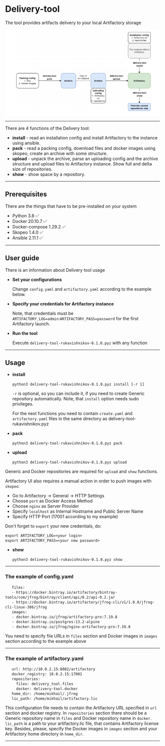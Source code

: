 # Delivery-tool

The tool provides artifacts delivery to your local Artifactory storage

![](https://raw.githubusercontent.com/rukavishnikovmihail00/testGit/newbranch/delivery_tool.png "Delivery tool")
_______________________________________________________________________________________________________________________

There are 4 functions of the Delivery tool:
- __install__ - read an installation config and install Artifactory to the instance using ansible.
- __pack__   - read a packing config, download files and docker images using skopeo, create an archive with some structure.
- __upload__ - unpack the archive, parse an uploading config and the archive structure and upload files to Artifactory instance. Show full and delta size of
repositories.
- __show__   - show space by a repository.
_______________________________________________________________________________________________________________________

## Prerequisites
There are the things that have to be pre-installed on your system

- Python 3.8     :white_check_mark:
- Docker 20.10.7 :white_check_mark:
- Docker-compose 1.29.2 :white_check_mark:
- Skopeo 1.4.0 :white_check_mark:
- Ansible 2.11.1 :white_check_mark:
________________________________________________________________________________________________________________________

## User guide
There is an information about Delivery tool usage

- __Set your configurations__

    Change `config.yaml` and `artifactory.yaml` according to the example below.

- __Specify your credentials for Artifactory instance__

    Note, that credentials must be `ARTIFACTORY_LOG=admin`:`ARTIFACTORY_PASS=password` for the first Artifactory launch.

- __Run the tool__
	
    Execute `delivery-tool-rukavishnikov-0.1.0.pyz` with any function

________________________________________________________________________________________________________________________

## Usage

- __install__ 

  ```python3 delivery-tool-rukavishnikov-0.1.0.pyz install [-r 1]```

    `-r` is optional, so you can include it, if you need to create Generic repository automatically.
    Note,  that `install` option needs sudo privileges.


  For the next functions you need to contain `create.yaml` and `artifactory.yaml` files in the same directory as delivery-tool-rukavishnikov.pyz 

- __pack__

   ```python3 delivery-tool-rukavishnikov-0.1.0.pyz pack```  


- __upload__  

  ```python3 delivery-tool-rukavishnikov-0.1.0.pyz upload```

Generic and Docker repositories are required for `upload` and `show` functions.  

Artifactory UI also requires a manual action in order to push images with `skopeo`:  

- Go to Artifactory -> General -> HTTP Settings
- Choose `port` as Docker Access Method
- Choose `nginx` as Server Provider
- Specify `localhost` as Internal Hostname and Public Server Name
- Specify HTTP Port (17001 according to my example)

Don't forget to `export` your new credentials, do:
```shell
export ARTIFACTORY_LOG=<your login>
export ARTIFACTORY_PASS=<your new password>
```


- __show__

    ```python3 delivery-tool-rukavishnikov-0.1.0.pyz show```
________________________________________________________________________________________________________________________

### The example of config.yaml

```
   files:
   - https://docker.bintray.io/artifactory/bintray-tools/com/jfrog/bintray/client/api/0.2/api-0.2.jar
   - https://docker.bintray.io/artifactory/jfrog-cli/v1/1.0.0/jfrog-cli-linux-386/jfrog
   images:
   - docker.bintray.io/jfrog/artifactory-pro:7.19.8
   - docker.bintray.io/postgres:13.2-alpine
   - docker.bintray.io/jfrog/nginx-artifactory-pro:7.19.8
```

You need to specify file URLs in `files` section and Docker images in `images` section according to the example above
_________________________________________________________________________________________________________________________
### The example of artifactory.yaml

```
   url: http://10.0.2.15:8082/artifactory
   docker_registry: 10.0.2.15:17001
   repositories:
     files: delivery_tool.files
     docker: delivery-tool.docker
   home_dir: /home/mikhail/.jfrog
   lic_path: /home/mikhail/artifactory.lic
```

This configuration file needs to contain the Artifactory URL specified in `url` section and docker registry.
In `repositories` section there should be a Generic repository name in `files` and Docker repository name in `docker`.
`lic_path` is a path to your artifactory.lic file, that contains Artifactory license key.
Besides, please, specify the Docker images in `images` section and your Artifactory home directory in `home_dir`.
_________________________________________________________________________________________________________________________





   

